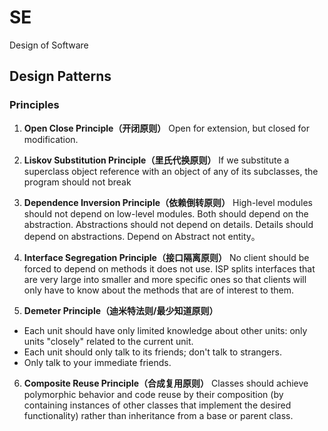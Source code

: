 # SE

Design of Software

## Design Patterns

### Principles

1. **Open Close Principle（开闭原则）**
  Open for extension, but closed for modification.

2. **Liskov Substitution Principle（里氏代换原则）**
  If we substitute a superclass object reference with an object of any of its subclasses, the program should not break

3. **Dependence Inversion Principle（依赖倒转原则）**
  High-level modules should not depend on low-level modules. Both should depend on the abstraction.
  Abstractions should not depend on details. Details should depend on abstractions.
  Depend on Abstract not entity。

4. **Interface Segregation Principle（接口隔离原则）**
  No client should be forced to depend on methods it does not use.  ISP splits interfaces that are very large into smaller and more specific ones so that clients will only have to know about the methods that are of interest to them.

5. **Demeter Principle（迪米特法则/最少知道原则）**
  * Each unit should have only limited knowledge about other units: only units "closely" related to the current unit.
  * Each unit should only talk to its friends; don't talk to strangers.
  * Only talk to your immediate friends.

6. **Composite Reuse Principle（合成复用原则）**
  Classes should achieve polymorphic behavior and code reuse by their composition (by containing instances of other classes that implement the desired functionality) rather than inheritance from a base or parent class.

